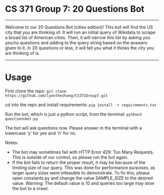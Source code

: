 # CS 371 Group 7: 20 Questions Bot

---

Welcome to our 20 Questions Bot (cities edition)! This bot will find the US city that you are thinking of. It will run an initial query of Wikidata to scrape a broad list of American cities. Then, it will narrow this list by asking you yes/no questions and adding to the query string based on the answers given to it. In 20 questions or less, it will tell you what it thinks the city you are thinking of is.

---

# Usage

First clone the repo:
`git clone https://github.com/lyonthezhang/CS371Group7.git`

cd into the repo and install requirements:
`pip install -r requirements.txt`

Run the bot, which is just a python script, from the terminal:
`python3 questionsbot.py`

The bot will ask questions now. Please answer in the terminal with a lowercase 'y' for yes and 'n' for no.

Notes:
- The bot may sometimes fail with HTTP Error 429: Too Many Requests. This is outside of our control, so please run the bot again.
- If the bot fails to return the proper result, it may be because of the limiting size of our query. This was done for performance purposes, as larger query sizes were infeasible to demonstrate. To fix this, please open constants.py and change the value SAMPLE_SIZE to the desired value. Warning: The default value is 10 and queries too large may slow the bot to a crawl.
